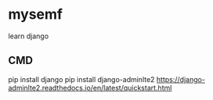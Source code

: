 # mysemf
 learn django
 
 
## CMD
pip install django
pip install django-adminlte2
https://django-adminlte2.readthedocs.io/en/latest/quickstart.html


